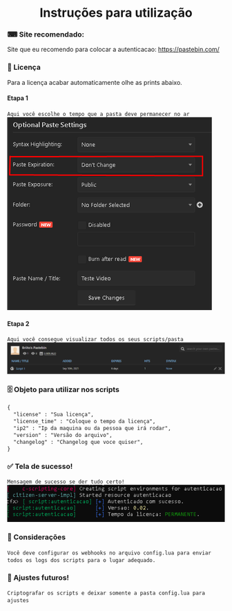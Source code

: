 
<h1 align='center' >
        <br>Instruções para utilização<br/>
</h1>


### ⌨ Site recomendado: 
 Site que eu recomendo para colocar a autenticacao: https://pastebin.com/


 ### :memo: Licença
Para a licença acabar automaticamente olhe as prints abaixo.


#### Etapa 1
``Aqui você escolhe o tempo que a pasta deve permanecer no ar`` 
<img alt='etapa-1' src='.github/etapa-1.png' />



#### Etapa 2
``Aqui você consegue visualizar todos os seus scripts/pasta`` 
<img alt='etapa-2' src='.github/etapa-2.png' />




### 🗄️ Objeto para utilizar nos scripts
```
{
  "license" : "Sua licença",
  "license_time" : "Coloque o tempo da licença",
  "ip2" : "Ip da maquina ou da pessoa que irá rodar",
  "version" : "Versão do arquivo",
  "changelog" : "Changelog que voce quiser",
}
```

### ✅ Tela de sucesso!
``Mensagem de sucesso se der tudo certo!`` 
  <img alt='etapa-1' src='.github/etapa-final.png' />


### 🏴 Considerações

``Você deve configurar os webhooks no arquivo config.lua para enviar todos os logs dos scripts para o lugar adequado.`` 

### 🚀 Ajustes futuros!
```Criptografar os scripts e deixar somente a pasta config.lua para ajustes```